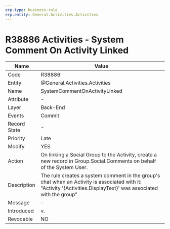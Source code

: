 ```yaml
---
erp.type: business-rule
erp.entity: General.Activities.Activities 
---
```


# R38886 Activities - System Comment On Activity Linked

| Name | Value |
| ---- | ----- |
| Code | R38886 |
| Entity | @General.Activities.Activities 
| Name | SystemCommentOnActivityLinked |
| Attribute | - |
| Layer | Back-End |
| Events | Commit |
| Record State | - |
| Priority | Late |
| Modify | YES |
| Action | On linking a Social Group to the Activity, create a new record in Group.Social.Comments on behalf of the System User.|
| Description| The rule creates a system comment in the group's chat when an Activity is associated with it: "Activity '{Activities.DisplayText}' was associated with the group"|
| Message | - |
| Introduced |v.|
| Revocable | NO |
